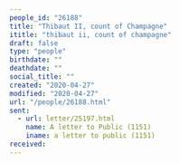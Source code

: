 ```yaml
---
people_id: "26188"
title: "Thibaut II, count of Champagne"
ititle: "thibaut ii, count of champagne"
draft: false
type: "people"
birthdate: ""
deathdate: ""
social_title: ""
created: "2020-04-27"
modified: "2020-04-27"
url: "/people/26188.html"
sent:
  - url: letter/25197.html
    name: A letter to Public (1151)
    iname: a letter to public (1151)
received:
---
```

